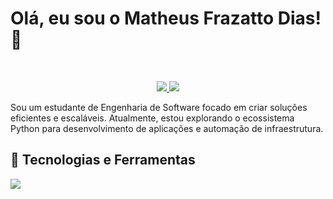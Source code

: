 # Olá, eu sou o Matheus Frazatto Dias! 👋

<br>

<p align="center">
  <a href="mailto:matheusfrazattodias@gmail.com">
    <img src="https://img.shields.io/badge/Email-D14836?style=for-the-badge&logo=gmail&logoColor=white" />
  </a>
  <a href="https://www.linkedin.com/in/matheus-frazatto-dias-093ba5338?utm_source=share&utm_campaign=share_via&utm_content=profile&utm_medium=android_app" target="_blank">
    <img src="https://img.shields.io/badge/LinkedIn-0077B5?style=for-the-badge&logo=linkedin&logoColor=white" />
  </a>
</p>

Sou um estudante de Engenharia de Software focado em criar soluções eficientes e escaláveis. Atualmente, estou explorando o ecossistema Python para desenvolvimento de aplicações e automação de infraestrutura.

## 🚀 Tecnologias e Ferramentas

<p align="left">
  <a href="https://skillicons.dev">
    <img src="https://skillicons.dev/icons?i=python,java,mysql,git,docker" />
  </a>
</p>
